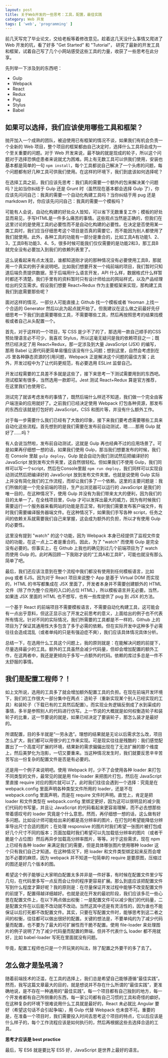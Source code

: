 ```yaml
---
layout: post
title: 关于Web开发的一些思考：工具，配置，最佳实践
category: Web 开发
tags: [ 'web', 'programming' ]
---
```


前几天写完了毕业论文，交给老板等着修改意见。趁着这几天没什么事情又爬进了 Web 开发的坑，看了好多 "Get Started" 和 "Tutorial"， 研究了最新的开发工具和框架，试着自己写了几个小网站感受这些工具的力量，收获了一些思考在此分享。

先列举一下涉及到的东西吧：

  * Gulp
  * Webpack
  * React
  * Redux
  * Pug
  * Stylus
  * Babel

## 如果可以选择，我们应该使用哪些工具和框架？

抛开加入一个成熟的团队，被迫使用已有框架的情况不谈，如果我们有机会负责一个全新的 Web 项目，整个项目的框架都由自己决定时，选择什么工具将会成为一个至关重要的问题。对于 Web 开发来说，最不缺的就是现成的轮子，所以这个问题对于选择恐惧症患者来说就尤为困难。网上有无数工具可以供我们使用，安装也基本都是简单的一句 `npm install`，每个工具都说自己解决了一个头疼的问题，每个问题都有好几种工具可供我们使用。在这样的环境下，我们到底该如何选择呢？

在选择工具之前，我们应该先思考：我们真的需要一个额外的包来解决某个问题吗？比如当你纠结于 Gulp 还是 Grunt 时（虽然现在基本都会选择 Gulp 了），你应该先问问自己：我真的需要一个自动化构建工具吗？当你纠结于用 pug 还是 markdown 时，你应该先问问自己：我真的需要一个模板吗？

可能有人会说，自动化构建的好处众人皆知，可以省下无数重复工作；模板的好处显而易见，手写HTML是一件多么痛苦的事情。这些观点当然是正确的，但我们在这里讨论的是使用工具的必要性而不是自动化构建的必要性。在决定是否使用某一类工具时，我们应当仔细思考这个项目是否真的需要它，而不能因为别人都使用了我们就使用。此外，各种工具的功能有一部分是重合的，比如工具A有功能1、2、3，工具B有功能3、4、5，很多时候可能我们仅仅需要的是功能2和3，那工具B就完全没有必要加入到我们的依赖列表里了。

这么说看起来有点太浅显，谁都知道刚才说的那种情况没有必要使用工具B，那就用一个真实的例子来说明吧。比如我们想要开发一个纯前端的项目，我们暂时只知道后端负责提供数据，至于后端用什么语言开发，API 什么样，数据格式什么样暂时都还不清楚。我们手里有的资料暂时只有设计师给出的网站样式，以及产品经理给出的交互需求。假设我们想要 React+Redux 作为主要框架来实现，那构建工具我们到底需要那些呢？

面对这样的情况，一部分人可能直接上 Github 找一个模板或者 Yeoman 上找一个合适的 Generator 然后以此为起点就开始了。但我建议在这么做之前最好先仔细思考一下我们到底需要哪些工具，不需要哪些工具，然后再按照思考的结果找模板或者自己从头配置一个。

首先，对于这样的一个项目，写 CSS 是少不了的了，那选用一款自己顺手的CSS预处理语言必不可少，我喜欢 Stylus，所以这毫无疑问是我的依赖项目之一；既然已经决定了用 React+Redux，那一定涉及到大量 JavaScript (JSX) 的编写，那用 Babel 让源代码更简单易懂应该没有什么问题；想到这里，自然会考虑到在 JS 里各种静态资源的引用问题，Webpack 正是解决这个问题的最佳方案；此外，开发过程中为了让代码更规范，有必要选用 ESLint 监督自己。

开发过程需要的工具差不多就是这些了，接下来思考一下测试需要用到的东西吧。测试框架有很多，当然选用一款即可。Jest 测试 React+Redux 算是官方推荐，在这里我们也使用它。

测试完了就该考虑发布的事情了，既然后端什么样还不知道，我们做一个完全由客户端渲染的应用就好了。之前我们已经决定使用 Webpack 打包各种资源，那发布的东西应该就是打包好的 JavaScript，CSS 和图片等，并没有什么额外工作。

对于每一步需要什么我们已经有了大致的印象，接下来我们要考虑需要哪些工具来自动化这些流程。首先想到的是我们需要在发布前自动测试，嗯……那用 Gulp 就好了……吗？

有人会说当然啦，发布前自动测试，这就是 Gulp 再也经典不过的应用场景了。可是如果再仔细想一想的话，如果我们使用 Gulp，那当我们想要发布的时候，我们在 Console 里敲 `gulp deploy`，Gulp 就会自动为我们测试然后把编译好的 JavaScript 放到发布文件夹里，这自然很轻松。但如果我们不使用 Gulp，我们同样可以写一个script，然后在Console里敲 `npm run deploy`，我们同样可以实现自动测试然后把编译好的 JavaScript 放到发布文件夹里。也就是说使用 Gulp 实际上并没有简化我们的工作流程，而却让我们多了一个依赖。这里的主要问题是：我们所做的是一个完全前端的项目，生产出浏览器可以运行的 JavaScript 是我们的唯一目的，在这种情况下，使用 Gulp 并没有为我们带来太大的便利，因为我们的目的太单一了。在全栈项目里，Gulp 才可以发挥出最大的威力，因为有时候我们需要运行一个服务器来看网站的功能是否正常，有时我们需要发布客户端文件，有时我们需要编译服务器端文件。在这种情况下，如果我们手写各种 script，任务之间的依赖关系就需要我们自己来掌握，这会成为额外的负担，所以才有使用 Gulp 的必要性。

这里没有提到 "watch" 的这个功能，因为 Webpack 本身已经提供了监视文件变动的功能，在这一点上二者是重合的。因此，为了 "watch" 而使用 Gulp 是完全没有必要的。但事实上，在 Github 上我也的确见到过几个前端项目为了 watch 而使用 Gulp 的。此时再回顾一下我刚才说的“工具A和工具B”，可能也就没有那么简单了吧。

最后，我们还应该注意到在整个流程中我们都没有使用到任何模板语言，比如 pug 或者 EJS。因为对于 React 项目来说整个 App 是基于 Virtual DOM 而实现的，HTML 的书写都集成在 JSX 里面了，开发者本身并不需要创建额外的 HTML 文件（除了作为整个应用的入口的占位 HTML），所以模板语言并无必要。当然，如果连 JSX 里面的 HTML 也不想写，也有一些库提供了 pug 到 JSX 的方法。

一个基于 React 的前端项目不需要模板语言，不需要自动化构建工具，这可能会有一点出乎意料，但这正显示出了开发之前思考的意义，上面给出的例子也不代表所有情况。针对不同的实际情况，我们所需要的工具都是不一样的，Github 上的项目为了保证其通用性大多包含了多于必需的依赖。但在实际开发中这种多于必需往往会造成混乱（或者单纯的只是有强迫症不爽），我们应该具体情况具体分析。

总结一下，在选用什么工具这个问题上，我的原则就是：在能解决问题的前提下，尽量选择最少的工具。额外的工具虽然会减少代码量，但却会增加配置的额外工作，在这两者中，我还是更倾向于多写一点额外的代码。依赖的库过多总是一件不太舒服的事情。

## 我们是配置工程师？！

如上文所说，选用的工具多了就会增加额外配置工具的负担。在现在前端开发环境下，我们的工作很大一部分集中在两点：造轮子（重新实现某个别人已经实现的工具）和装轮子（下载已有的工具然后配置）。而实现业务逻辑反倒成了水到渠成的事情，多半是参照别人的代码进行仿写。上一节说的大概就是如何权衡造轮子和装轮子的比重，这一节要说的就是，如果已经决定了要装轮子，那怎么装才是最好的。

所谓配置，目的多半就是“一劳永逸”。理想的结果就是无论以后需求怎么改，项目怎么扩大，我们都可以用很少的工作来实现。可是现实往往是残酷的：我们感觉配置出了一个高度可扩展的环境，结果新的需求偏偏出现在了无法扩展的那个维度上，然后美梦化为泡影，一切又要重来。当这种情况发生时，我们就要反思辛辛苦苦写出一份复杂的配置文件是否是有必要的。

还是用一个例子来说明吧。使用 Webpack 时，少不了会使用各种 loader 来打包不同类型的文件，最常见的就是用 file-loader 来把图片打包，然后在 JavaScript 里直接 require 对应的图片就可以了。此时我们往往会遇到一个选择：究竟是在 webpack.config 里面声明各种类型文件所用的 loader，还是不在 webpack.config 里面声明，而是在 require 文件时声明。直觉上，肯定是把 loader 和文件类型在 webpack.config 里绑定更好，因为这可以很明显的减少我们代码的书写量，并且让 JavaScript 的代码看起来更容易理解，而不必去想那些带着感叹号的 loader 究竟是个什么意思。然而，再仔细想一想的话，这么做有好多问题。比如设计师可能给出来的都是高分辨率的图片，在打包时希望能降低分辨率导出尺寸合适的图片；在处理 responsive 的图片时我们希望一张图片被打包成好几个尺寸不同的版本；页面加载时我们希望可以先加载低分辨率的图片（或者干脆是个占位图）然后再异步加载高分辨率图片，等等。对于这些需求，现在 npm 上已经有各种 loader 来满足我们的需要，但是具体哪张图片使用哪种 loader 这个只有我们自己才知道。在这种情况下，把 loader 和文件类型绑定起来反而会增加不必要的麻烦，因为 webpack 并不知道一句简单的 require 是要原图，压缩过的图还是好几个版本的图。

希望这个例子能够让大家明白配置太多并非是一件好事，有时候在配置文件里少写几句，在代码里多写一点反而会让你的程序更容易扩展。那么到底应该把配置文件写到什么程度才算好呢？我的原则是：在尽量保证开发过程中能够不改变配置文件的前提下，配置得越详细越好。也就是说在开发的最初阶段，我们应该多花一些心思在配置文件上，在以下两点做出权衡：一是配置文件可以减少我们的代码量，二是配置文件在以后能不改动就不改动。当然这其中还是有灵活性的，因为谁也不能保证以后打死都不改配置文件。其实，只要在写配置文件时，能够思考到这二者之间的权衡，往往都可以做出很好的配置。关键的想法是，不要单纯的为了减少代码量而配置，也不要为了最大的可扩展性而干脆不配置。使用 file-loader 来处理图片的例子说明了为了减少代码量而配置的弊端，但并不代表什么 loader 都不用就好，比如 babel-loader 写死在里面就没有问题。

毕竟，配置工程师也只是一个开玩笑的叫法，除了配置之外要干的多了去了。

## 怎么做才是坠吼滴？

随着前端技术的泛滥，在工具的选择上，我们总是希望自己能够遵循“最佳实践”。然而，我写这篇文章最大的目的，就是想说并不存在什么所谓的“最佳实践”，更准确地说，是不存在一种通用的“最佳实践”。每一个项目都有自己独到的地方，每一个开发者都有自己所侧重的东西，每一家公司都有自己习惯的工具和奇怪的癖好。在这种复杂的环境下很难说用什么工具就是最好的，React 未必就比 Angular 要好（希望这句话不会引起争端），用 Gulp 代替 Webpack 也未尝不可。重要的是，在准备一个项目时，我们需要投入时间去思考这个项目的特点，它以后应该是什么样子的，每个工作流程应该是如何执行的，然后再根据这些去选择合适的工具。

**思考才应该是 best practice**

最后，写 ES6 就是要比写 ES5 好，JavaScript 是世界上最好的语言。
